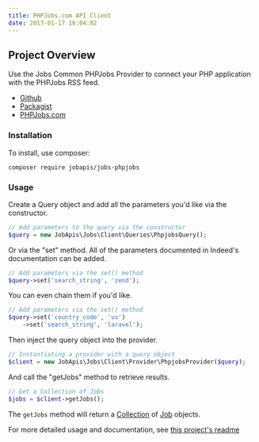 ```yaml
---
title: PHPJobs.com API Client
date: 2017-01-17 16:04:02
---
```


## Project Overview
Use the Jobs Common PHPJobs Provider to connect your PHP application with the PHPJobs RSS feed.

- [Github](https://github.com/jobapis/jobs-phpjobs)
- [Packagist](https://packagist.org/packages/jobapis/jobs-phpjobs)
- [PHPJobs.com](http://www.phpjobs.com/)

### Installation

To install, use composer:

```
composer require jobapis/jobs-phpjobs
```

### Usage
Create a Query object and add all the parameters you'd like via the constructor.
 
```php
// Add parameters to the query via the constructor
$query = new JobApis\Jobs\Client\Queries\PhpjobsQuery();
```

Or via the "set" method. All of the parameters documented in Indeed's documentation can be added.

```php
// Add parameters via the set() method
$query->set('search_string', 'zend');
```

You can even chain them if you'd like.

```php
// Add parameters via the set() method
$query->set('country_code', 'us')
    ->set('search_string', 'laravel');
```
 
Then inject the query object into the provider.

```php
// Instantiating a provider with a query object
$client = new JobApis\Jobs\Client\Provider\PhpjobsProvider($query);
```

And call the "getJobs" method to retrieve results.

```php
// Get a Collection of Jobs
$jobs = $client->getJobs();
```

The `getJobs` method will return a [Collection](https://github.com/jobapis/jobs-common/blob/master/src/Collection.php) of [Job](https://github.com/jobapis/jobs-common/blob/master/src/Job.php) objects.

For more detailed usage and documentation, see [this project's readme](https://github.com/jobapis/jobs-phpjobs#usage)
